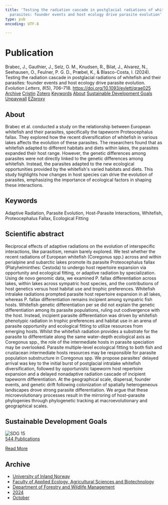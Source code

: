 ```yaml
---
title: 'Testing the radiation cascade in postglacial radiations of whitefish and their
  parasites: founder events and host ecology drive parasite evolution'
type: pub
encoding: UTF-8

---
```

<h1>Publication</h1>
<article id="csl-bib-container-9BLEJAJM" class="csl-bib-container">
  <div class="csl-bib-body"> <div class="csl-entry">Brabec, J., Gauthier, J., Selz, O. M., Knudsen, R., Bilat, J., Alvarez, N., Seehausen, O., Feulner, P. G. D., Præbel, K., &#38; Blasco-Costa, I. (2024). Testing the radiation cascade in postglacial radiations of whitefish and their parasites: founder events and host ecology drive parasite evolution. <i>Evolution Letters</i>, <i>8</i>(5), 706–718. <a href="https://doi.org/10.1093/evlett/qrae025">https://doi.org/10.1093/evlett/qrae025</a></div> </div>
  <div class="csl-bib-buttons">
    <a href="#taxonomy-article-9BLEJAJM" alt="archive" class="csl-bib-button">Archive</a>
    <a href="https://app.cristin.no/results/show.jsf?id=2312269" alt="Cristin" class="csl-bib-button">Cristin</a>
    <a href="http://zotero.org/groups/5881554/items/9BLEJAJM" alt="Zotero" class="csl-bib-button">Zotero</a>
    <a href="#keywords-article-9BLEJAJM" alt="keywords" class="csl-bib-button">Keywords</a>
    <a href="#about-article-9BLEJAJM" alt="about_pub" class="csl-bib-button">About</a>
    <a href="#sdg-article-9BLEJAJM" alt="sdg" class="csl-bib-button">Sustainable Development Goals</a>
    <a href="https://academic.oup.com/evlett/advance-article-pdf/doi/10.1093/evlett/qrae025/58273671/qrae025.pdf" alt="Unpaywall" class="csl-bib-button">Unpaywall</a>
    <a href="https://academic.oup.com/evlett/advance-article-pdf/doi/10.1093/evlett/qrae025/58273671/qrae025.pdf" alt="EZproxy" class="csl-bib-button">EZproxy</a>
  </div>
  <div id="csl-bib-meta-container-9BLEJAJM"></div>
</article>
<div id="csl-bib-meta-9BLEJAJM" class="csl-bib-meta">
  <article id="about-article-9BLEJAJM" class="about_pub-article">
    <h1>About</h1>
    Brabec et al. conducted a study on the relationship between European whitefish and their parasites, specifically the tapeworm Proteocephalus fallax. They explored how the recent diversification of whitefish in various lakes affects the evolution of these parasites. The researchers found that as whitefish adapted to different habitats and diets within lakes, the parasites expanded their host range. However, the genetic differences among parasites were not directly linked to the genetic differences among whitefish. Instead, the parasites adapted to the new ecological opportunities provided by the whitefish's varied habitats and diets. This study highlights how changes in host species can drive the evolution of parasites, emphasizing the importance of ecological factors in shaping these interactions.
  </article>
  <article id="keywords-article-9BLEJAJM" class="keywords-article">
    <h1>Keywords</h1>
    Adaptive Radiation, Parasite Evolution, Host-Parasite Interactions, Whitefish, Proteocephalus Fallax, Ecological Fitting
  </article>
  <article id="abstract-article-9BLEJAJM" class="abstract-article">
    <h1>Scientific abstract</h1>
    Reciprocal effects of adaptive radiations on the evolution of interspecific interactions, like parasitism, remain barely explored. We test whether the recent radiations of European whitefish (Coregonus spp.) across and within perialpine and subarctic lakes promote its parasite Proteocephalus fallax (Platyhelminthes: Cestoda) to undergo host repertoire expansion via opportunity and ecological fitting, or adaptive radiation by specialization. Using de novo genomic data, we examined P. fallax differentiation across lakes, within lakes across sympatric host species, and the contributions of host genetics versus host habitat use and trophic preferences. Whitefish intralake radiations prompted parasite host repertoire expansion in all lakes, whereas P. fallax differentiation remains incipient among sympatric fish hosts. Whitefish genetic differentiation per se did not explain the genetic differentiation among its parasite populations, ruling out codivergence with the host. Instead, incipient parasite differentiation was driven by whitefish phenotypic radiation in trophic preferences and habitat use in an arena of parasite opportunity and ecological fitting to utilize resources from emerging hosts. Whilst the whitefish radiation provides a substrate for the parasite to differentiate along the same water-depth ecological axis as Coregonus spp., the role of the intermediate hosts in parasite speciation may be overlooked. Parasite multiple-level ecological fitting to both fish and crustacean intermediate hosts resources may be responsible for parasite population substructure in Coregonus spp. We propose parasites’ delayed arrival was key to the initial burst of postglacial intralake whitefish diversification, followed by opportunistic tapeworm host repertoire expansion and a delayed nonadaptive radiation cascade of incipient tapeworm differentiation. At the geographical scale, dispersal, founder events, and genetic drift following colonization of spatially heterogeneous landscapes drove strong parasite differentiation. We argue that these microevolutionary processes result in the mirroring of host–parasite phylogenies through phylogenetic tracking at macroevolutionary and geographical scales.
  </article>
  <article id="sdg-article-9BLEJAJM" class="sdg-article">
    <h1>Sustainable Development Goals</h1>
    <div class="sdg-container"><div id="sdg15" class="sdg">
        <img src="{{< params subfolder >}}images/sdg/sdg15_en.png" class="image" alt="SDG 15">
        <div class="sdg-overlay">
          <a href="{{< params subfolder >}}en/archive/?sdg=15#archive" class="sdg-publication-count"><span>544</span> Publications</a>
          <p><a href="https://sdgs.un.org/goals/goal15" class="sdg-read-more">Read More</a></p>
        </div>
      </div></div>
  </article>
  <article id="taxonomy-article-9BLEJAJM" class="taxonomy-article">
    <h1>Archive</h1>
    <ul>
      <li><a href="{{< params subfolder >}}en/archive/?key=3DCRN523">University of Inland Norway</a></li>
      <li><a href="{{< params subfolder >}}en/archive/?key=T77LXH6D">Faculty of Applied Ecology, Agricultural Sciences and Biotechnology</a></li>
      <li><a href="{{< params subfolder >}}en/archive/?key=7TRARPE3">Department of Forestry and Wildlife Management</a></li>
      <li><a href="{{< params subfolder >}}en/archive/?key=A4XX8HDP">2024</a></li>
      <li><a href="{{< params subfolder >}}en/archive/?key=5ZK5Q6QR">October</a></li>
    </ul>
  </article>
</div>
